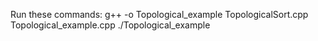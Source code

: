 Run these commands:
g++ -o Topological_example TopologicalSort.cpp Topological_example.cpp
./Topological_example